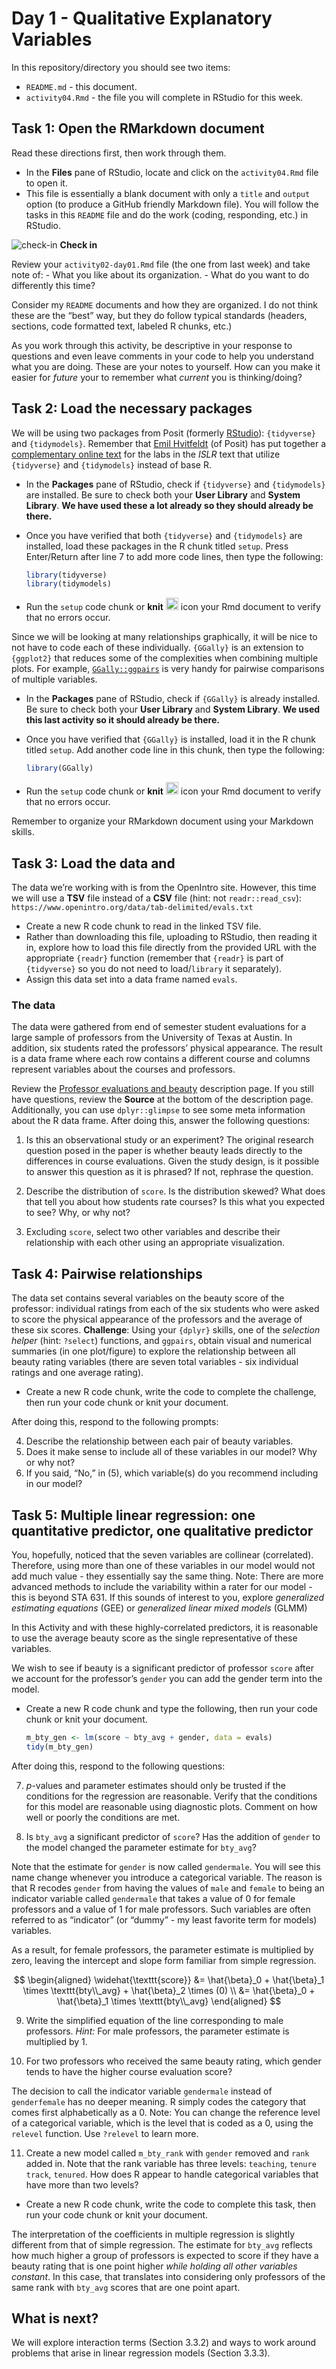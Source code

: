 Day 1 - Qualitative Explanatory Variables
================

In this repository/directory you should see two items:

- `README.md` - this document.
- `activity04.Rmd` - the file you will complete in RStudio for this
  week.

## Task 1: Open the RMarkdown document

Read these directions first, then work through them.

- In the **Files** pane of RStudio, locate and click on the
  `activity04.Rmd` file to open it.
- This file is essentially a blank document with only a `title` and
  `output` option (to produce a GitHub friendly Markdown file). You will
  follow the tasks in this `README` file and do the work (coding,
  responding, etc.) in RStudio.

![check-in](../README-img/noun-magnifying-glass.png) **Check in**

Review your `activity02-day01.Rmd` file (the one from last week) and
take note of: - What you like about its organization. - What do you want
to do differently this time?

Consider my `README` documents and how they are organized. I do not
think these are the “best” way, but they do follow typical standards
(headers, sections, code formatted text, labeled R chunks, etc.)

As you work through this activity, be descriptive in your response to
questions and even leave comments in your code to help you understand
what you are doing. These are your notes to yourself. How can you make
it easier for *future* your to remember what *current* you is
thinking/doing?

## Task 2: Load the necessary packages

We will be using two packages from Posit (formerly
[RStudio](https://posit.co/)): `{tidyverse}` and `{tidymodels}`.
Remember that [Emil Hvitfeldt](https://www.emilhvitfeldt.com/) (of
Posit) has put together a [complementary online
text](https://emilhvitfeldt.github.io/ISLR-tidymodels-labs/index.html)
for the labs in the *ISLR* text that utilize `{tidyverse}` and
`{tidymodels}` instead of base R.

- In the **Packages** pane of RStudio, check if `{tidyverse}` and
  `{tidymodels}` are installed. Be sure to check both your **User
  Library** and **System Library**. **We have used these a lot already
  so they should already be there.**

- Once you have verified that both `{tidyverse}` and `{tidymodels}` are
  installed, load these packages in the R chunk titled `setup`. Press
  Enter/Return after line 7 to add more code lines, then type the
  following:

  ``` r
  library(tidyverse)
  library(tidymodels)
  ```

- Run the `setup` code chunk or **knit**
  <img src="../README-img/knit-icon.png" alt="knit" width = "20"/> icon
  your Rmd document to verify that no errors occur.

Since we will be looking at many relationships graphically, it will be
nice to not have to code each of these individually. `{GGally}` is an
extension to `{ggplot2}` that reduces some of the complexities when
combining multiple plots. For example,
[`GGally::ggpairs`](http://ggobi.github.io/ggally/articles/ggpairs.html)
is very handy for pairwise comparisons of multiple variables.

- In the **Packages** pane of RStudio, check if `{GGally}` is already
  installed. Be sure to check both your **User Library** and **System
  Library**. **We used this last activity so it should already be
  there.**

- Once you have verified that `{GGally}` is installed, load it in the R
  chunk titled `setup`. Add another code line in this chunk, then type
  the following:

  ``` r
  library(GGally)
  ```

- Run the `setup` code chunk or **knit**
  <img src="../README-img/knit-icon.png" alt="knit" width = "20"/> icon
  your Rmd document to verify that no errors occur.

Remember to organize your RMarkdown document using your Markdown skills.

## Task 3: Load the data and

The data we’re working with is from the OpenIntro site. However, this
time we will use a **TSV** file instead of a **CSV** file (hint: not
`readr::read_csv`):
`https://www.openintro.org/data/tab-delimited/evals.txt`

- Create a new R code chunk to read in the linked TSV file.
- Rather than downloading this file, uploading to RStudio, then reading
  it in, explore how to load this file directly from the provided URL
  with the appropriate `{readr}` function (remember that `{readr}` is
  part of `{tidyverse}` so you do not need to load/`library` it
  separately).
- Assign this data set into a data frame named `evals`.

### The data

The data were gathered from end of semester student evaluations for a
large sample of professors from the University of Texas at Austin. In
addition, six students rated the professors’ physical appearance. The
result is a data frame where each row contains a different course and
columns represent variables about the courses and professors.

Review the [Professor evaluations and
beauty](https://www.openintro.org/data/index.php?data=evals) description
page. If you still have questions, review the **Source** at the bottom
of the description page. Additionally, you can use `dplyr::glimpse` to
see some meta information about the R data frame. After doing this,
answer the following questions:

1.  Is this an observational study or an experiment? The original
    research question posed in the paper is whether beauty leads
    directly to the differences in course evaluations. Given the study
    design, is it possible to answer this question as it is phrased? If
    not, rephrase the question.

2.  Describe the distribution of `score`. Is the distribution skewed?
    What does that tell you about how students rate courses? Is this
    what you expected to see? Why, or why not?

3.  Excluding `score`, select two other variables and describe their
    relationship with each other using an appropriate visualization.

## Task 4: Pairwise relationships

The data set contains several variables on the beauty score of the
professor: individual ratings from each of the six students who were
asked to score the physical appearance of the professors and the average
of these six scores. **Challenge**: Using your `{dplyr}` skills, one of
the *selection helper* (hint: `?select`) functions, and `ggpairs`,
obtain visual and numerical summaries (in one plot/figure) to explore
the relationship between all beauty rating variables (there are seven
total variables - six individual ratings and one average rating).

- Create a new R code chunk, write the code to complete the challenge,
  then run your code chunk or knit your document.

After doing this, respond to the following prompts:

4.  Describe the relationship between each pair of beauty variables.
5.  Does it make sense to include all of these variables in our model?
    Why or why not?
6.  If you said, “No,” in (5), which variable(s) do you recommend
    including in our model?

## Task 5: Multiple linear regression: one quantitative predictor, one qualitative predictor

You, hopefully, noticed that the seven variables are collinear
(correlated). Therefore, using more than one of these variables in our
model would not add much value - they essentially say the same thing.
Note: There are more advanced methods to include the variability within
a rater for our model - this is beyond STA 631. If this sounds of
interest to you, explore *generalized estimating equations* (GEE) or
*generalized linear mixed models* (GLMM)

In this Activity and with these highly-correlated predictors, it is
reasonable to use the average beauty score as the single representative
of these variables.

We wish to see if beauty is a significant predictor of professor `score`
after we account for the professor’s `gender` you can add the gender
term into the model.

- Create a new R code chunk and type the following, then run your code
  chunk or knit your document.

  ``` r
  m_bty_gen <- lm(score ~ bty_avg + gender, data = evals)
  tidy(m_bty_gen)
  ```

After doing this, respond to the following questions:

7.  *p*-values and parameter estimates should only be trusted if the
    conditions for the regression are reasonable. Verify that the
    conditions for this model are reasonable using diagnostic plots.
    Comment on how well or poorly the conditions are met.

8.  Is `bty_avg` a significant predictor of `score`? Has the addition of
    `gender` to the model changed the parameter estimate for `bty_avg`?

Note that the estimate for `gender` is now called `gendermale`. You will
see this name change whenever you introduce a categorical variable. The
reason is that R recodes `gender` from having the values of `male` and
`female` to being an indicator variable called `gendermale` that takes a
value of $0$ for female professors and a value of $1$ for male
professors. Such variables are often referred to as “indicator” (or
“dummy” - my least favorite term for models) variables.

As a result, for female professors, the parameter estimate is multiplied
by zero, leaving the intercept and slope form familiar from simple
regression.

$$
  \begin{aligned}
\widehat{\texttt{score}} &= \hat{\beta}_0 + \hat{\beta}_1 \times \texttt{bty\\_avg} + \hat{\beta}_2 \times (0) \\
&= \hat{\beta}_0 + \hat{\beta}_1 \times \texttt{bty\\_avg}
\end{aligned}
$$

9.  Write the simplified equation of the line corresponding to male
    professors. *Hint:* For male professors, the parameter estimate is
    multiplied by $1$.

10. For two professors who received the same beauty rating, which gender
    tends to have the higher course evaluation score?

The decision to call the indicator variable `gendermale` instead of
`genderfemale` has no deeper meaning. R simply codes the category that
comes first alphabetically as a $0$. Note: You can change the reference
level of a categorical variable, which is the level that is coded as a
0, using the `relevel` function. Use `?relevel` to learn more.

11. Create a new model called `m_bty_rank` with `gender` removed and
    `rank` added in. Note that the rank variable has three levels:
    `teaching`, `tenure track`, `tenured`. How does R appear to handle
    categorical variables that have more than two levels?

- Create a new R code chunk, write the code to complete this task, then
  run your code chunk or knit your document.

The interpretation of the coefficients in multiple regression is
slightly different from that of simple regression. The estimate for
`bty_avg` reflects how much higher a group of professors is expected to
score if they have a beauty rating that is one point higher *while
holding all other variables constant*. In this case, that translates
into considering only professors of the same rank with `bty_avg` scores
that are one point apart.

## What is next?

We will explore interaction terms (Section 3.3.2) and ways to work
around problems that arise in linear regression models (Section 3.3.3).
